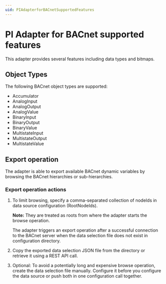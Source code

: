 ```yaml
---
uid: PIAdapterforBACnetSupportedFeatures
---
```


# PI Adapter for BACnet supported features

This adapter provides several features including data types and bitmaps.

## Object Types

The following BACnet object types are supported: 
* Accumulator
* AnalogInput
* AnalogOutput
* AnalogValue
* BinaryInput
* BinaryOutput
* BinaryValue
* MultistateInput
* MultistateOutput
* MultistateValue

## Export operation

The adapter is able to export available BACnet dynamic variables by browsing the BACnet hierarchies or sub-hierarchies.

### Export operation actions

1. To limit browsing, specify a comma-separated collection of nodeIds in data source configuration (RootNodeIds).
   
   **Note:** They are treated as roots from where the adapter starts the browse operation.
   
   The adapter triggers an export operation after a successful connection to the BACnet server when the data selection file does not exist in configuration directory.
  
2. Copy the exported data selection JSON file from the directory or retrieve it using a REST API call.

3. Optional: To avoid a potentially long and expensive browse operation, create the data selection file manually. Configure it before you configure the data source or push both in one configuration call together.
